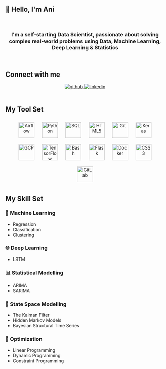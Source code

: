 
## 🚁 Hello, I'm Ani  
  

<br/>  

### <div align="center">I'm a self-starting Data Scientist, passionate about solving complex real-world problems using Data, Machine Learning, Deep Learning & Statistics</div>  
  

<br/>  

## Connect with me  
<div align="center">
<a href="https://github.com/ani-rudh-d" target="_blank">
<img src=https://img.shields.io/badge/github-%2324292e.svg?&style=for-the-badge&logo=github&logoColor=white alt=github style="margin-bottom: 5px;" />
</a>
<a href="https://linkedin.com/in/ani-dharmarajan" target="_blank">
<img src=https://img.shields.io/badge/linkedin-%231E77B5.svg?&style=for-the-badge&logo=linkedin&logoColor=white alt=linkedin style="margin-bottom: 5px;" />
</a>  
</div>  

<br />

## My Tool Set  
<div align="center">  
<a href="https://airflow.apache.org/" target="_blank"><img style="margin: 10px" src="https://github.com/ani-rudh-d/ani-rudh-d/blob/main/apache_airflow.png" alt="Airflow" height="50" /></a> 
<a href="https://www.python.org/" target="_blank"><img style="margin: 10px" src="https://github.com/ani-rudh-d/ani-rudh-d/blob/main/Python-Logo.png" alt="Python" height="50" /></a>  
<a href="https://www.mysql.com/" target="_blank"><img style="margin: 10px" src="https://github.com/ani-rudh-d/ani-rudh-d/blob/main/sql.png" alt="SQL" height="50" /></a>  
<a href="https://en.wikipedia.org/wiki/HTML5" target="_blank"><img style="margin: 10px" src="https://profilinator.rishav.dev/skills-assets/html5-original-wordmark.svg" alt="HTML5" height="50" /></a>  
<a href="https://github.com/" target="_blank"><img style="margin: 10px" src="https://github.com/ani-rudh-d/ani-rudh-d/blob/main/Git-logo.svg" alt="Git" height="50" /></a>  
<a href="https://keras.io/" target="_blank"><img style="margin: 10px" src="https://profilinator.rishav.dev/skills-assets/keras.png" alt="Keras" height="50" /></a>  
<a href="https://cloud.google.com/" target="_blank"><img style="margin: 10px" src="https://github.com/ani-rudh-d/ani-rudh-d/blob/main/Google-Cloud-Platform-GCP-Logo.png" alt="GCP" height="50" /></a>    
<a href="https://www.tensorflow.org/" target="_blank"><img style="margin: 10px" src="https://profilinator.rishav.dev/skills-assets/tensorflow-icon.svg" alt="TensorFlow" height="50" /></a>  
<a href="https://www.gnu.org/software/bash/" target="_blank"><img style="margin: 10px" src="https://profilinator.rishav.dev/skills-assets/gnu_bash-icon.svg" alt="Bash" height="50" /></a>  
<a href="https://flask.palletsprojects.com/" target="_blank"><img style="margin: 10px" src="https://profilinator.rishav.dev/skills-assets/flask.png" alt="Flask" height="50" /></a>  
<a href="https://www.docker.com/" target="_blank"><img style="margin: 10px" src="https://profilinator.rishav.dev/skills-assets/docker-original-wordmark.svg" alt="Docker" height="50" /></a>  
<a href="https://www.w3schools.com/css/" target="_blank"><img style="margin: 10px" src="https://profilinator.rishav.dev/skills-assets/css3-original-wordmark.svg" alt="CSS3" height="50" /></a>  
<a href="https://about.gitlab.com/" target="_blank"><img style="margin: 10px" src="https://github.com/ani-rudh-d/ani-rudh-d/blob/main/gitlab-logo-200-preview.png" alt="GitLab" height="50" /></a>  
</div>  

## My Skill Set  

### 🧮 Machine Learning  
- Regression
- Classification
- Clustering  

### 🌐 Deep Learning  
- LSTM  

### 📊 Statistical Modelling  
- ARIMA
- SARIMA  

### 🎲 State Space Modelling
- The Kalman Filter
- Hidden Markov Models
- Bayesian Structural Time Series  

### 🔱 Optimization  
- Linear Programming
- Dynamic Programming
- Constraint Programming

<br/>  




<br/>  
